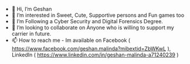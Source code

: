 - 👋 Hi, I’m Geshan
- 👀 I’m interested in Sweet, Cute, Supportive persons and Fun games too
- 🌱 I’m Following a Cyber Security and Digital Forensics Degree.
- 💞️ I’m looking to collaborate on Anyone who is willing to support my carrier in future.
- 📫 How to reach me - Im available on Facebook ( https://www.facebook.com/geshan.malinda?mibextid=ZbWKwL ), LinkedIn ( https://www.linkedin.com/in/geshan-malinda-a71240239 )
  
<!---
Gesh99/Gesh99 is a ✨ special ✨ repository because its `README.md` (this file) appears on your GitHub profile.
You can click the Preview link to take a look at your changes.
--->
